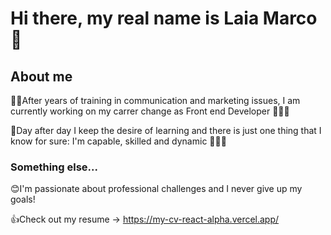 # Hi there, my real name is Laia Marco 👋

## About me

💪🏼After years of training in communication and marketing issues, 
I am currently working on my carrer change as Front end Developer 👩🏻‍💻

🚀Day after day I keep the desire of learning and there is just one thing that I know for sure: 
I'm capable, skilled and dynamic 🧑🏼‍🚀

### Something else...

😊I'm passionate about professional challenges and I never give up my goals!

👍Check out my resume →  https://my-cv-react-alpha.vercel.app/
